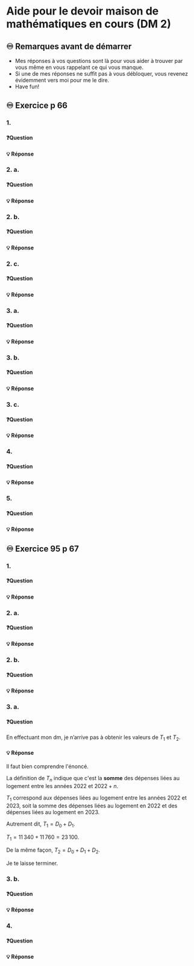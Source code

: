 # Aide pour le devoir maison de mathématiques en cours (DM 2)
## ♾️ Remarques avant de démarrer
- Mes réponses à vos questions sont là pour vous aider à trouver par vous même en vous rappelant ce qui vous manque.
- Si une de mes réponses ne suffit pas à vous débloquer, vous revenez évidemment vers moi pour me le dire.
- Have fun!

## ♾️ Exercice p 66

### 1. 
#### ❓Question

####  💡 Réponse

### 2. a.
#### ❓Question

####  💡 Réponse

### 2. b.
#### ❓Question

####  💡 Réponse

### 2. c.
#### ❓Question

####  💡 Réponse

### 3. a.

#### ❓Question

####  💡 Réponse

### 3. b.
#### ❓Question

####  💡 Réponse

### 3. c.
#### ❓Question
####  💡 Réponse

### 4.
#### ❓Question

####  💡 Réponse

### 5.
#### ❓Question

####  💡 Réponse


## ♾️ Exercice 95 p 67

### 1. 
#### ❓Question

####  💡 Réponse

### 2. a.
#### ❓Question

####  💡 Réponse

### 2. b.
#### ❓Question

####  💡 Réponse

### 3. a.

#### ❓Question
En effectuant mon dm, je n’arrive pas à obtenir les valeurs de $T_1$ et $T_2$.
####  💡 Réponse
Il faut bien comprendre l'énoncé.

La définition de $T_n$ indique que c'est la **somme** des dépenses liées au logement entre les années $2022$ et $2022+n$.

$T_1$ correspond aux dépenses liées au logement entre les années 2022 et 2023, soit la somme des dépenses liées au logement en 2022 et des dépenses liées au logement en 2023.

Autrement dit, $T_1=D_0+D_1$.

$T_1=11\,340+11\,760=23\,100$.

De la même façon, $T_2=D_0+D_1+D_2$.

Je te laisse terminer.
### 3. b.
#### ❓Question

####  💡 Réponse

### 4.
#### ❓Question

####  💡 Réponse

